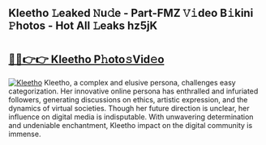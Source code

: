 ## Kleetho 𝙻eaked 𝙽u𝚍e - Part-FMZ 𝚅𝚒deo B𝚒kini 𝙿hotos - Hot All 𝙻eaks hz5jK

# <h2><a href="http://ld0gzf1.urlbe.top/?page=Kleetho">🔗🔗👉👉 Kleetho P𝚑oto𝚜Vid𝚎o</a></h2>

[![Kleetho](https://i.imgur.com/eBuTRDB.gif)](http://ld0gzf1.urlbe.top/?page=Kleetho)
Kleetho, a complex and elusive persona, challenges easy categorization. Her innovative online persona has enthralled and infuriated followers, generating discussions on ethics, artistic expression, and the dynamics of virtual societies. Though her future direction is unclear, her influence on digital media is indisputable. With unwavering determination and undeniable enchantment, Kleetho impact on the digital community is immense.
